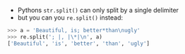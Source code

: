 - Pythons `str.split()` can only split by a single delimiter
- but you can you `re.split()` instead:
```python
>>> a = 'Beautiful, is; better*than\nugly'
>>> re.split('; |, |\*|\n', a)
['Beautiful', 'is', 'better', 'than', 'ugly']
```